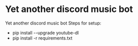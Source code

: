 # Yet another discord music bot
Yet another discord music bot
Steps for setup: 
* pip install --upgrade youtube-dl
* pip install -r requirements.txt

